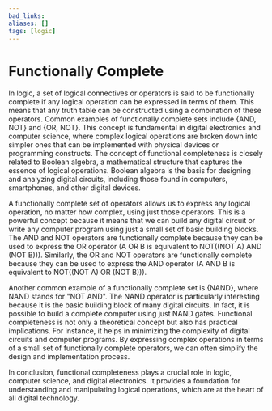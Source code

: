 ```yaml
---
bad_links: 
aliases: []
tags: [logic]
---
```

# Functionally Complete

In logic, a set of logical connectives or operators is said to be functionally complete if any logical operation can be expressed in terms of them. This means that any truth table can be constructed using a combination of these operators. Common examples of functionally complete sets include {AND, NOT} and {OR, NOT}. This concept is fundamental in digital electronics and computer science, where complex logical operations are broken down into simpler ones that can be implemented with physical devices or programming constructs. The concept of functional completeness is closely related to Boolean algebra, a mathematical structure that captures the essence of logical operations. Boolean algebra is the basis for designing and analyzing digital circuits, including those found in computers, smartphones, and other digital devices. 

A functionally complete set of operators allows us to express any logical operation, no matter how complex, using just those operators. This is a powerful concept because it means that we can build any digital circuit or write any computer program using just a small set of basic building blocks. The AND and NOT operators are functionally complete because they can be used to express the OR operator (A OR B is equivalent to NOT((NOT A) AND (NOT B))). Similarly, the OR and NOT operators are functionally complete because they can be used to express the AND operator (A AND B is equivalent to NOT((NOT A) OR (NOT B))).

Another common example of a functionally complete set is {NAND}, where NAND stands for "NOT AND". The NAND operator is particularly interesting because it is the basic building block of many digital circuits. In fact, it is possible to build a complete computer using just NAND gates. Functional completeness is not only a theoretical concept but also has practical implications. For instance, it helps in minimizing the complexity of digital circuits and computer programs. By expressing complex operations in terms of a small set of functionally complete operators, we can often simplify the design and implementation process.

In conclusion, functional completeness plays a crucial role in logic, computer science, and digital electronics. It provides a foundation for understanding and manipulating logical operations, which are at the heart of all digital technology.